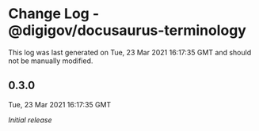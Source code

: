 # Change Log - @digigov/docusaurus-terminology

This log was last generated on Tue, 23 Mar 2021 16:17:35 GMT and should not be manually modified.

## 0.3.0
Tue, 23 Mar 2021 16:17:35 GMT

_Initial release_


